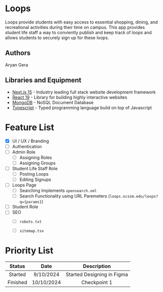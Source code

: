 <!-- <div align="center"> -->

# Loops
Loops provide students with easy access to essential shopping, dining, and recreational activities during their time on campus. This app provides student life staff a way to conviently publish and keep track of loops and allows students to securely sign up for these loops.

<!-- </div> -->

## Authors
Aryan Gera

## Libraries and Equipment
* [Next.js 15](https://nextjs.org) - Industry leading full stack website development framework
* [React 19](https://react.dev) - Library for building highly interactive websites
* [MongoDB](https://www.mongodb.com) - NoSQL Document Database
* [Typescript](https://www.typescriptlang.org) - Typed programming language build on top of Javascript

# Feature List
- [x] UI / UX / Branding
- [ ] Authentication
- [ ] Admin Role
  - [ ] Assigning Roles
  - [ ] Assigning Groups
- [ ] Student Life Staff Role
  - [ ] Posting Loops
  - [ ] Editing Signups
- [ ] Loops Page
  - [ ] Searching Implements `opensearch.xml`
  - [ ] Search Functionality using URL Paremeters (`loops.ncssm.edu/loops?q={params}`)
- [ ] Student Role
- [ ] SEO
  - [ ] `robots.txt`
  - [ ] `sitemap.tsx`


# Priority List
|  Status  |    Date    |        Description         |
| :------: | :--------: | :------------------------: |
| Started  | 9/10/2024  | Started Designing in Figma |
| Finished | 10/10/2024 |        Checkpoint 1        |

